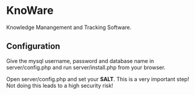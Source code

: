 KnoWare
=======

Knowledge Manangement and Tracking Software.

Configuration
-------------

Give the mysql username, password and database name in server/config.php and run server/install.php from your browser.

Open server/config.php and set your **SALT**. This is a very important step! Not doing this leads to a high security risk!
